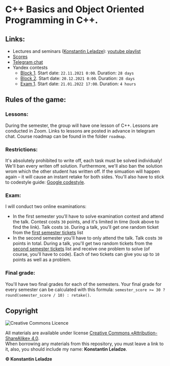 # C++ Basics and Object Oriented Programming in C++.

## Links:
+ Lectures and seminars ([Konstantin Leladze](https://t.me/konstantinleladze)): [youtube playlist](https://youtube.com/playlist?list=PL85_gNEP3vgReILPsym0C6B295kfjfVrv)
+ [Scores](https://docs.google.com/spreadsheets/d/1L22kWCzMYbk66SQmC0boS1RyRIurLIlfODbNfQNDwKQ/edit?usp=sharing)
+ [Telegram chat](https://t.me/joinchat/sRYBQZ2XiJ44YjIy)
+ Yandex contests
  + [Block 1](https://contest.yandex.ru/contest/30937/enter/?lang=en). Start date: `22.11.2021 0:00`. Duration: `28 days`
  + [Block 2](https://contest.yandex.ru/contest/31957/enter/?lang=en). Start date: `20.12.2021 0:00`. Duration: `28 days`
  + [Exam 1](https://contest.yandex.ru/contest/32339/enter/?lang=en). Start date: `21.01.2022 17:00`. Duration: `4 hours`

## Rules of the game:

### Lessons:
During the semester, the group will have one lesson of C++. Lessons are conducted in Zoom. Links to lessons are posted in advance in telegram chat. Course roadmap can be found in the folder `roadmap`.

### Restrictions:
It's absolutely prohibited to write off, each task must be solved individualy! We'll ban every writen off solution. Furthermore, we'll also ban the solution wrom which the other student has written off. If the simuation will happen again – it will cause an instant retake for both sides. You'll also have to stick to codestyle guide: [Google codestyle](https://google.github.io/styleguide/cppguide.html).

### Exam:
I will conduct two online examinations:
+ In the first semester you'll have to solve examination contest and attend the talk. Contest costs `30` points, and it's limited in time (look above to find the link). Talk costs `10`. During a talk, you'll get one random ticket from the [first semester tickets](https://github.com/Costello1329/cpp-mipt-2021/tree/master/first_semester_tickets) list
+ In the second semester you'll have to only attend the talk. Talk costs `30` points in total. During a talk, you'll get two random tickets from the [second semester tickets](https://github.com/Costello1329/cpp-mipt-2021/tree/master/second_semester_tickets) list and receive one problem to solve (of course, you'll have to code). Each of two tickets can give you up to `10` points as well as a problem.

### Final grade:
You'll have two final grades for each of the semesters. Your final grade for every semester can be calculated with this formula: `semester_score >= 30 ? round(semester_score / 10) : retake()`.

## Copyright

![Creative Commons Licence](https://i.creativecommons.org/l/by-sa/4.0/88x31.png)

All materials are available under license [Creative Commons «Attribution-ShareAlike» 4.0](http://creativecommons.org/licenses/by-sa/4.0/).\
When borrowing any materials from this repository, you must leave a link to it, also, you should include my name: **Konstantin Leladze**.

__© Konstantin Leladze__

